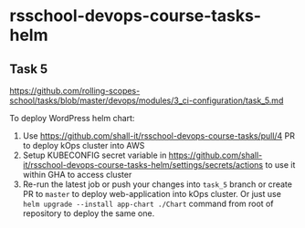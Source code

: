 # rsschool-devops-course-tasks-helm

## Task 5
https://github.com/rolling-scopes-school/tasks/blob/master/devops/modules/3_ci-configuration/task_5.md


To deploy WordPress helm chart:
1. Use https://github.com/shall-it/rsschool-devops-course-tasks/pull/4 PR to deploy kOps cluster into AWS
2. Setup KUBECONFIG secret variable in https://github.com/shall-it/rsschool-devops-course-tasks-helm/settings/secrets/actions to use it within GHA to access cluster
3. Re-run the latest job or push your changes into `task_5` branch or create PR to `master` to deploy web-application into kOps cluster. Or just use `helm upgrade --install app-chart ./Chart` command from root of repository to deploy the same one.